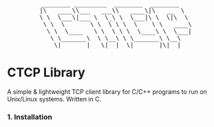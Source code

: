 <pre align="center">
________ _________  ________  ________   
|\   ____\\___   ___\\   ____\|\   __  \  
\ \  \___\|___ \  \_\ \  \___|\ \  \|\  \ 
 \ \  \       \ \  \ \ \  \    \ \   ____\
  \ \  \____   \ \  \ \ \  \____\ \  \___|
   \ \_______\  \ \__\ \ \_______\ \__\   
    \|_______|   \|__|  \|_______|\|__|   
</pre>
# CTCP Library
A simple & lightweight TCP client library for C/C++ programs to run on Unix/Linux systems. Written in C.
<br>

### 1. Installation
